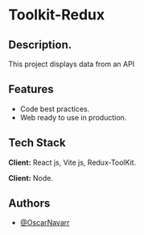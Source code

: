 
# Toolkit-Redux


## Description.

This project displays data from an API
## Features
- Code best practices.
- Web ready to use in production.


## Tech Stack

**Client:** React js, Vite js, Redux-ToolKit.

**Client:** Node.



## Authors

- [@OscarNavarr](https://github.com/OscarNavarr)

